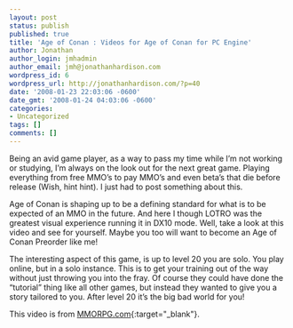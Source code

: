 ```yaml
---
layout: post
status: publish
published: true
title: 'Age of Conan : Videos for Age of Conan for PC Engine'
author: Jonathan
author_login: jmhadmin
author_email: jmh@jonathanhardison.com
wordpress_id: 6
wordpress_url: http://jonathanhardison.com/?p=40
date: '2008-01-23 22:03:06 -0600'
date_gmt: '2008-01-24 04:03:06 -0600'
categories:
- Uncategorized
tags: []
comments: []
---
```

Being an avid game player, as a way to pass my time while I’m not working or studying, I’m
 always on the look out for the next great game. Playing everything from free MMO’s to pay MMO’s
 and even beta’s that die before release (Wish, hint hint). I just had to post something about this.

Age of Conan is shaping up to be a defining standard for what is to be expected of an MMO in the
 future. And here I though LOTRO was the greatest visual experience running it in DX10 mode.
 Well, take a look at this video and see for yourself. Maybe you too will want to become an Age of Conan
 Preorder like me!

The interesting aspect of this game, is up to level 20 you are solo. You play online, but in a solo instance.
 This is to get your training out of the way without just throwing you into the fray. Of course they could have
 done the “tutorial” thing like all other games, but instead they wanted to give you a story tailored to you.
 After level 20 it’s the big bad world for you!

This video is from [MMORPG.com](http://www.mmorpg.com/gamelist.cfm/setView/videos/gameID/191/videoId/1174){:target="_blank"}.
